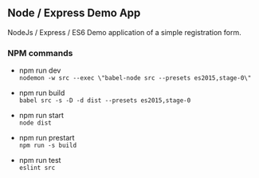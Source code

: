 ## Node / Express Demo App

NodeJs / Express / ES6 Demo application of a simple registration form.

### NPM commands

- npm run dev  
`nodemon -w src --exec \"babel-node src --presets es2015,stage-0\"`

- npm run build  
`babel src -s -D -d dist --presets es2015,stage-0`

- npm run start  
`node dist`

- npm run prestart  
`npm run -s build`

- npm run test  
`eslint src`

